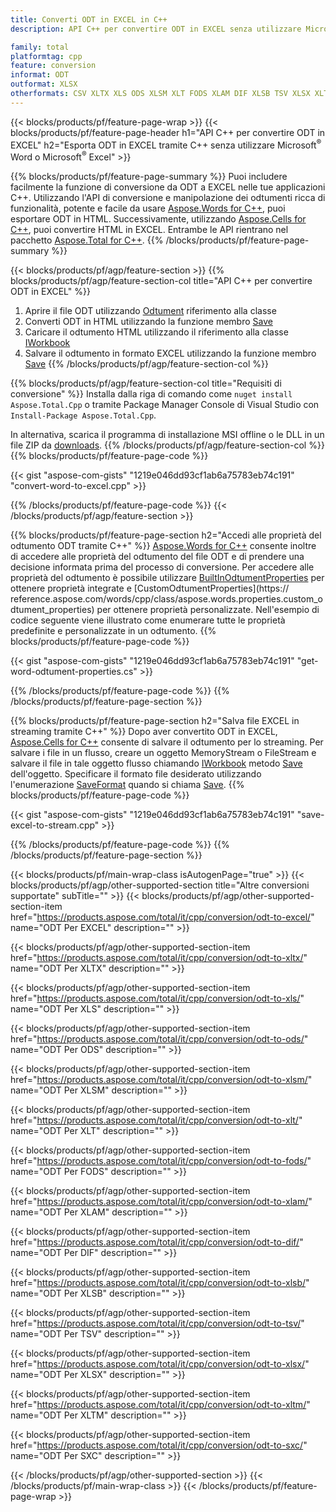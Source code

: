 ```yaml
---
title: Converti ODT in EXCEL in C++
description: API C++ per convertire ODT in EXCEL senza utilizzare Microsoft Word o Microsoft Excel

family: total
platformtag: cpp
feature: conversion
informat: ODT
outformat: XLSX
otherformats: CSV XLTX XLS ODS XLSM XLT FODS XLAM DIF XLSB TSV XLSX XLTM SXC
---
```

{{< blocks/products/pf/feature-page-wrap >}}
{{< blocks/products/pf/feature-page-header h1="API C++ per convertire ODT in EXCEL" h2="Esporta ODT in EXCEL tramite C++ senza utilizzare Microsoft<sup>&reg;</sup> Word o Microsoft<sup>&reg;</sup> Excel" >}}

{{% blocks/products/pf/feature-page-summary %}}
Puoi includere facilmente la funzione di conversione da ODT a EXCEL nelle tue applicazioni C++. Utilizzando l'API di conversione e manipolazione dei odtumenti ricca di funzionalità, potente e facile da usare [Aspose.Words for C++](https://products.aspose.com/words/cpp/), puoi esportare ODT in HTML. Successivamente, utilizzando [Aspose.Cells for C++](https://products.aspose.com/cells/cpp/), puoi convertire HTML in EXCEL. Entrambe le API rientrano nel pacchetto [Aspose.Total for C++](https://products.aspose.com/total/cpp/). 
{{% /blocks/products/pf/feature-page-summary  %}}

{{< blocks/products/pf/agp/feature-section >}}
{{% blocks/products/pf/agp/feature-section-col title="API C++ per convertire ODT in EXCEL" %}}
1. Aprire il file ODT utilizzando [Odtument](https://reference.aspose.com/words/cpp/class/aspose.words.odtument) riferimento alla classe
2. Converti ODT in HTML utilizzando la funzione membro [Save](https://reference.aspose.com/words/cpp/class/aspose.words.odtument#save_string_saveformat)
3. Caricare il odtumento HTML utilizzando il riferimento alla classe [IWorkbook](https://reference.aspose.com/cells/cpp/class/aspose.cells.i_workbook)
4. Salvare il odtumento in formato EXCEL utilizzando la funzione membro [Save](https://reference.aspose.com/cells/cpp/class/aspose.cells.i_workbook#a5dc7de23f7ceba76a05dc1d49f51502e)
{{% /blocks/products/pf/agp/feature-section-col %}}

{{% blocks/products/pf/agp/feature-section-col title="Requisiti di conversione" %}}
Installa dalla riga di comando come ```nuget install Aspose.Total.Cpp``` o tramite Package Manager Console di Visual Studio con ```Install-Package Aspose.Total.Cpp```.

In alternativa, scarica il programma di installazione MSI offline o le DLL in un file ZIP da [downloads](https://downloads.aspose.com/total/cpp).
{{% /blocks/products/pf/agp/feature-section-col %}}
{{% blocks/products/pf/feature-page-code %}}

{{< gist "aspose-com-gists" "1219e046dd93cf1ab6a75783eb74c191" "convert-word-to-excel.cpp" >}}



{{% /blocks/products/pf/feature-page-code %}}
{{< /blocks/products/pf/agp/feature-section >}}

{{% blocks/products/pf/feature-page-section  h2="Accedi alle proprietà del odtumento ODT tramite C++" %}}
[Aspose.Words for C++](https://products.aspose.com/words/cpp/) consente inoltre di accedere alle proprietà del odtumento del file ODT e di prendere una decisione informata prima del processo di conversione. Per accedere alle proprietà del odtumento è possibile utilizzare [BuiltInOdtumentProperties](https://reference.aspose.com/words/cpp/class/aspose.words.properties.built_in_odtument_properties) per ottenere proprietà integrate e [CustomOdtumentProperties](https:// reference.aspose.com/words/cpp/class/aspose.words.properties.custom_odtument_properties) per ottenere proprietà personalizzate. Nell'esempio di codice seguente viene illustrato come enumerare tutte le proprietà predefinite e personalizzate in un odtumento.
{{% blocks/products/pf/feature-page-code %}}

{{< gist "aspose-com-gists" "1219e046dd93cf1ab6a75783eb74c191" "get-word-odtument-properties.cs" >}}

{{% /blocks/products/pf/feature-page-code  %}}
{{% /blocks/products/pf/feature-page-section %}}

{{% blocks/products/pf/feature-page-section  h2="Salva file EXCEL in streaming tramite C++" %}}
Dopo aver convertito ODT in EXCEL, [Aspose.Cells for C++](https://products.aspose.com/cells/cpp/) consente di salvare il odtumento per lo streaming. Per salvare i file in un flusso, creare un oggetto MemoryStream o FileStream e salvare il file in tale oggetto flusso chiamando [IWorkbook](https://reference.aspose.com/cells/cpp/class/aspose.cells.i_workbook) metodo [Save](https://reference.aspose.com/cells/cpp/class/aspose.cells.i_workbook#a77072cfb929787df9ad1f38b02f58349) dell'oggetto. Specificare il formato file desiderato utilizzando l'enumerazione [SaveFormat](https://reference.aspose.com/cells/cpp/namespace/aspose.cells#a11cae527e4e68f1adcac8f47ea64481a) quando si chiama [Save](https://reference.aspose.com/cells/cpp/class/aspose.cells.i_workbook#a77072cfb929787df9ad1f38b02f58349).
{{% blocks/products/pf/feature-page-code %}}

{{< gist "aspose-com-gists" "1219e046dd93cf1ab6a75783eb74c191" "save-excel-to-stream.cpp" >}}

{{% /blocks/products/pf/feature-page-code  %}}
{{% /blocks/products/pf/feature-page-section %}}

{{< blocks/products/pf/main-wrap-class isAutogenPage="true" >}}
{{< blocks/products/pf/agp/other-supported-section title="Altre conversioni supportate" subTitle="" >}}
{{< blocks/products/pf/agp/other-supported-section-item href="https://products.aspose.com/total/it/cpp/conversion/odt-to-excel/" name="ODT Per EXCEL" description="" >}}

{{< blocks/products/pf/agp/other-supported-section-item href="https://products.aspose.com/total/it/cpp/conversion/odt-to-xltx/" name="ODT Per XLTX" description="" >}}

{{< blocks/products/pf/agp/other-supported-section-item href="https://products.aspose.com/total/it/cpp/conversion/odt-to-xls/" name="ODT Per XLS" description="" >}}

{{< blocks/products/pf/agp/other-supported-section-item href="https://products.aspose.com/total/it/cpp/conversion/odt-to-ods/" name="ODT Per ODS" description="" >}}

{{< blocks/products/pf/agp/other-supported-section-item href="https://products.aspose.com/total/it/cpp/conversion/odt-to-xlsm/" name="ODT Per XLSM" description="" >}}

{{< blocks/products/pf/agp/other-supported-section-item href="https://products.aspose.com/total/it/cpp/conversion/odt-to-xlt/" name="ODT Per XLT" description="" >}}

{{< blocks/products/pf/agp/other-supported-section-item href="https://products.aspose.com/total/it/cpp/conversion/odt-to-fods/" name="ODT Per FODS" description="" >}}

{{< blocks/products/pf/agp/other-supported-section-item href="https://products.aspose.com/total/it/cpp/conversion/odt-to-xlam/" name="ODT Per XLAM" description="" >}}

{{< blocks/products/pf/agp/other-supported-section-item href="https://products.aspose.com/total/it/cpp/conversion/odt-to-dif/" name="ODT Per DIF" description="" >}}

{{< blocks/products/pf/agp/other-supported-section-item href="https://products.aspose.com/total/it/cpp/conversion/odt-to-xlsb/" name="ODT Per XLSB" description="" >}}

{{< blocks/products/pf/agp/other-supported-section-item href="https://products.aspose.com/total/it/cpp/conversion/odt-to-tsv/" name="ODT Per TSV" description="" >}}

{{< blocks/products/pf/agp/other-supported-section-item href="https://products.aspose.com/total/it/cpp/conversion/odt-to-xlsx/" name="ODT Per XLSX" description="" >}}

{{< blocks/products/pf/agp/other-supported-section-item href="https://products.aspose.com/total/it/cpp/conversion/odt-to-xltm/" name="ODT Per XLTM" description="" >}}

{{< blocks/products/pf/agp/other-supported-section-item href="https://products.aspose.com/total/it/cpp/conversion/odt-to-sxc/" name="ODT Per SXC" description="" >}}


{{< /blocks/products/pf/agp/other-supported-section >}}
{{< /blocks/products/pf/main-wrap-class >}}
{{< /blocks/products/pf/feature-page-wrap >}}
